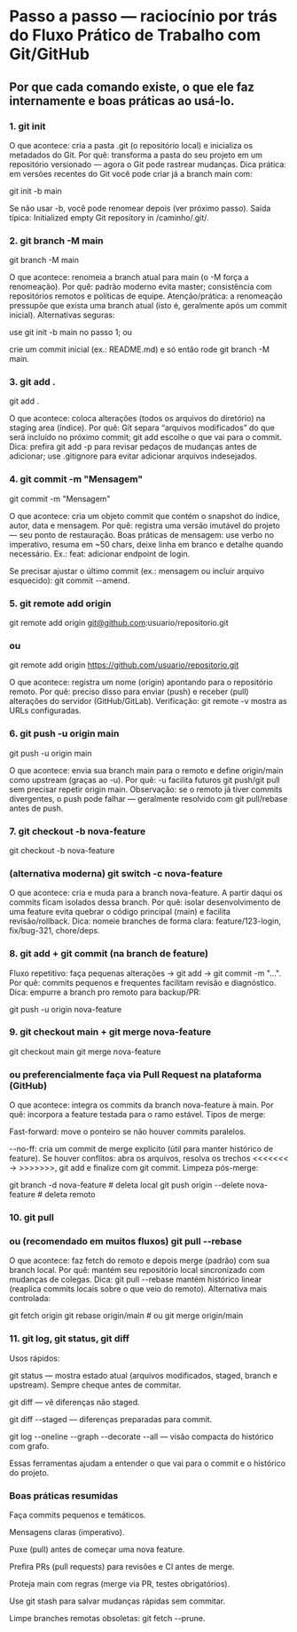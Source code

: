 # Passo a passo — raciocínio por trás do Fluxo Prático de Trabalho com Git/GitHub

## Por que cada comando existe, o que ele faz internamente e boas práticas ao usá-lo.

### 1. git init

O que acontece: cria a pasta .git (o repositório local) e inicializa os metadados do Git.
Por quê: transforma a pasta do seu projeto em um repositório versionado — agora o Git pode rastrear mudanças.
Dica prática: em versões recentes do Git você pode criar já a branch main com:

git init -b main

Se não usar -b, você pode renomear depois (ver próximo passo). Saída típica: Initialized empty Git repository in /caminho/.git/.

### 2. git branch -M main

git branch -M main

O que acontece: renomeia a branch atual para main (o -M força a renomeação).
Por quê: padrão moderno evita master; consistência com repositórios remotos e políticas de equipe.
Atenção/prática: a renomeação pressupõe que exista uma branch atual (isto é, geralmente após um commit inicial). Alternativas seguras:

use git init -b main no passo 1; ou

crie um commit inicial (ex.: README.md) e só então rode git branch -M main.

### 3. git add .

git add .

O que acontece: coloca alterações (todos os arquivos do diretório) na staging area (índice).
Por quê: Git separa “arquivos modificados” do que será incluído no próximo commit; git add escolhe o que vai para o commit.
Dica: prefira git add -p para revisar pedaços de mudanças antes de adicionar; use .gitignore para evitar adicionar arquivos indesejados.

### 4. git commit -m "Mensagem"

git commit -m "Mensagem"

O que acontece: cria um objeto commit que contém o snapshot do índice, autor, data e mensagem.
Por quê: registra uma versão imutável do projeto — seu ponto de restauração.
Boas práticas de mensagem: use verbo no imperativo, resuma em ~50 chars, deixe linha em branco e detalhe quando necessário. Ex.: feat: adicionar endpoint de login.

Se precisar ajustar o último commit (ex.: mensagem ou incluir arquivo esquecido): git commit --amend.

### 5. git remote add origin <url>

git remote add origin git@github.com:usuario/repositorio.git

### ou

git remote add origin https://github.com/usuario/repositorio.git

O que acontece: registra um nome (origin) apontando para o repositório remoto.
Por quê: preciso disso para enviar (push) e receber (pull) alterações do servidor (GitHub/GitLab).
Verificação: git remote -v mostra as URLs configuradas.

### 6. git push -u origin main

git push -u origin main

O que acontece: envia sua branch main para o remoto e define origin/main como upstream (graças ao -u).
Por quê: -u facilita futuros git push/git pull sem precisar repetir origin main.
Observação: se o remoto já tiver commits divergentes, o push pode falhar — geralmente resolvido com git pull/rebase antes de push.

### 7. git checkout -b nova-feature

git checkout -b nova-feature

### (alternativa moderna) git switch -c nova-feature

O que acontece: cria e muda para a branch nova-feature. A partir daqui os commits ficam isolados dessa branch.
Por quê: isolar desenvolvimento de uma feature evita quebrar o código principal (main) e facilita revisão/rollback.
Dica: nomeie branches de forma clara: feature/123-login, fix/bug-321, chore/deps.

### 8. git add + git commit (na branch de feature)

Fluxo repetitivo: faça pequenas alterações → git add → git commit -m "...".
Por quê: commits pequenos e frequentes facilitam revisão e diagnóstico.
Dica: empurre a branch pro remoto para backup/PR:

git push -u origin nova-feature

### 9. git checkout main + git merge nova-feature

git checkout main
git merge nova-feature

### ou preferencialmente faça via Pull Request na plataforma (GitHub)

O que acontece: integra os commits da branch nova-feature à main.
Por quê: incorpora a feature testada para o ramo estável.
Tipos de merge:

Fast-forward: move o ponteiro se não houver commits paralelos.

--no-ff: cria um commit de merge explícito (útil para manter histórico de feature).
Se houver conflitos: abra os arquivos, resolva os trechos <<<<<<< → >>>>>>>, git add e finalize com git commit.
Limpeza pós-merge:

git branch -d nova-feature # deleta local
git push origin --delete nova-feature # deleta remoto

### 10. git pull

### ou (recomendado em muitos fluxos) git pull --rebase

O que acontece: faz fetch do remoto e depois merge (padrão) com sua branch local.
Por quê: mantém seu repositório local sincronizado com mudanças de colegas.
Dica: git pull --rebase mantém histórico linear (reaplica commits locais sobre o que veio do remoto). Alternativa mais controlada:

git fetch origin
git rebase origin/main # ou git merge origin/main

### 11. git log, git status, git diff

Usos rápidos:

git status — mostra estado atual (arquivos modificados, staged, branch e upstream). Sempre cheque antes de commitar.

git diff — vê diferenças não staged.

git diff --staged — diferenças preparadas para commit.

git log --oneline --graph --decorate --all — visão compacta do histórico com grafo.

Essas ferramentas ajudam a entender o que vai para o commit e o histórico do projeto.

### Boas práticas resumidas

Faça commits pequenos e temáticos.

Mensagens claras (imperativo).

Puxe (pull) antes de começar uma nova feature.

Prefira PRs (pull requests) para revisões e CI antes de merge.

Proteja main com regras (merge via PR, testes obrigatórios).

Use git stash para salvar mudanças rápidas sem commitar.

Limpe branches remotas obsoletas: git fetch --prune.
